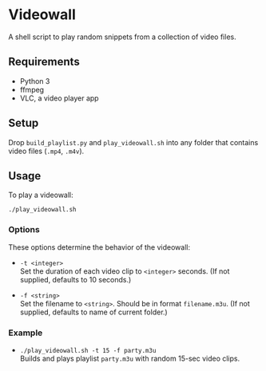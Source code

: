 # Videowall

A shell script to play random snippets from a collection of video files. 

## Requirements

- Python 3
- ffmpeg
- VLC, a video player app

## Setup

Drop `build_playlist.py` and `play_videowall.sh` into any folder that contains video files (`.mp4`, `.m4v`).

## Usage

To play a videowall:

`./play_videowall.sh`

### Options

These options determine the behavior of the videowall:

- `-t <integer>`  
  Set the duration of each video clip to `<integer>` seconds. (If not supplied, defaults to 10 seconds.)

- `-f <string>`  
  Set the filename to `<string>`. Should be in format `filename.m3u`. (If not supplied, defaults to name of current folder.)

### Example

- `./play_videowall.sh -t 15 -f party.m3u`  
  Builds and plays playlist `party.m3u` with random 15-sec video clips.
